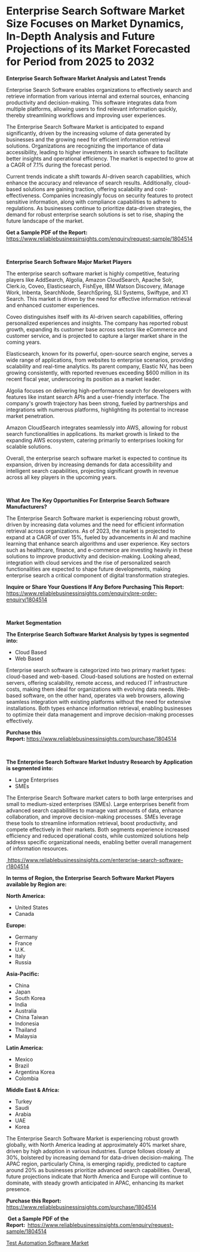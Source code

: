 <p><h1>Enterprise Search Software Market Size Focuses on Market Dynamics, In-Depth Analysis and Future Projections of its Market Forecasted for Period from 2025 to 2032</h1></p><p><strong>Enterprise Search Software Market Analysis and Latest Trends</strong></p>
<p><p>Enterprise Search Software enables organizations to effectively search and retrieve information from various internal and external sources, enhancing productivity and decision-making. This software integrates data from multiple platforms, allowing users to find relevant information quickly, thereby streamlining workflows and improving user experiences.</p><p>The Enterprise Search Software Market is anticipated to expand significantly, driven by the increasing volume of data generated by businesses and the growing need for efficient information retrieval solutions. Organizations are recognizing the importance of data accessibility, leading to higher investments in search software to facilitate better insights and operational efficiency. The market is expected to grow at a CAGR of 7.1% during the forecast period.</p><p>Current trends indicate a shift towards AI-driven search capabilities, which enhance the accuracy and relevance of search results. Additionally, cloud-based solutions are gaining traction, offering scalability and cost-effectiveness. Companies increasingly focus on security features to protect sensitive information, along with compliance capabilities to adhere to regulations. As businesses continue to prioritize data-driven strategies, the demand for robust enterprise search solutions is set to rise, shaping the future landscape of the market.</p></p>
<p><strong>Get a Sample PDF of the Report:&nbsp;</strong> <a href="https://www.reliablebusinessinsights.com/enquiry/request-sample/1804514?utm_campaign=2321&utm_medium=2&utm_source=Github&utm_content=ia&utm_term=09032025&utm_id=enterprise-search-software">https://www.reliablebusinessinsights.com/enquiry/request-sample/1804514</a></p>
<p>&nbsp;</p>
<p><strong>Enterprise Search Software Major Market Players</strong></p>
<p><p>The enterprise search software market is highly competitive, featuring players like AddSearch, Algolia, Amazon CloudSearch, Apache Solr, Clerk.io, Coveo, Elasticsearch, FishEye, IBM Watson Discovery, iManage Work, Inbenta, SearchNode, SearchSpring, SLI Systems, Swiftype, and X1 Search. This market is driven by the need for effective information retrieval and enhanced customer experiences.</p><p>Coveo distinguishes itself with its AI-driven search capabilities, offering personalized experiences and insights. The company has reported robust growth, expanding its customer base across sectors like eCommerce and customer service, and is projected to capture a larger market share in the coming years.</p><p>Elasticsearch, known for its powerful, open-source search engine, serves a wide range of applications, from websites to enterprise scenarios, providing scalability and real-time analytics. Its parent company, Elastic NV, has been growing consistently, with reported revenues exceeding $600 million in its recent fiscal year, underscoring its position as a market leader.</p><p>Algolia focuses on delivering high-performance search for developers with features like instant search APIs and a user-friendly interface. The company's growth trajectory has been strong, fueled by partnerships and integrations with numerous platforms, highlighting its potential to increase market penetration.</p><p>Amazon CloudSearch integrates seamlessly into AWS, allowing for robust search functionalities in applications. Its market growth is linked to the expanding AWS ecosystem, catering primarily to enterprises looking for scalable solutions.</p><p>Overall, the enterprise search software market is expected to continue its expansion, driven by increasing demands for data accessibility and intelligent search capabilities, projecting significant growth in revenue across all key players in the upcoming years.</p></p>
<p>&nbsp;</p>
<p><strong>What Are The Key Opportunities For Enterprise Search Software Manufacturers?</strong></p>
<p><p>The Enterprise Search Software market is experiencing robust growth, driven by increasing data volumes and the need for efficient information retrieval across organizations. As of 2023, the market is projected to expand at a CAGR of over 15%, fueled by advancements in AI and machine learning that enhance search algorithms and user experience. Key sectors such as healthcare, finance, and e-commerce are investing heavily in these solutions to improve productivity and decision-making. Looking ahead, integration with cloud services and the rise of personalized search functionalities are expected to shape future developments, making enterprise search a critical component of digital transformation strategies.</p></p>
<p><strong>Inquire or Share Your Questions If Any Before Purchasing This Report:</strong> <a href="https://www.reliablebusinessinsights.com/enquiry/pre-order-enquiry/1804514?utm_campaign=2321&utm_medium=2&utm_source=Github&utm_content=ia&utm_term=09032025&utm_id=enterprise-search-software">https://www.reliablebusinessinsights.com/enquiry/pre-order-enquiry/1804514</a></p>
<p>&nbsp;</p>
<p><strong>Market Segmentation</strong></p>
<p><strong>The Enterprise Search Software Market Analysis by types is segmented into:</strong></p>
<p><ul><li>Cloud Based</li><li>Web Based</li></ul></p>
<p><p>Enterprise search software is categorized into two primary market types: cloud-based and web-based. Cloud-based solutions are hosted on external servers, offering scalability, remote access, and reduced IT infrastructure costs, making them ideal for organizations with evolving data needs. Web-based software, on the other hand, operates via web browsers, allowing seamless integration with existing platforms without the need for extensive installations. Both types enhance information retrieval, enabling businesses to optimize their data management and improve decision-making processes effectively.</p></p>
<p><strong>Purchase this Report:&nbsp;</strong><a href="https://www.reliablebusinessinsights.com/purchase/1804514?utm_campaign=2321&utm_medium=2&utm_source=Github&utm_content=ia&utm_term=09032025&utm_id=enterprise-search-software">https://www.reliablebusinessinsights.com/purchase/1804514</a></p>
<p>&nbsp;</p>
<p><strong>The Enterprise Search Software Market Industry Research by Application is segmented into:</strong></p>
<p><ul><li>Large Enterprises</li><li>SMEs</li></ul></p>
<p><p>The Enterprise Search Software market caters to both large enterprises and small to medium-sized enterprises (SMEs). Large enterprises benefit from advanced search capabilities to manage vast amounts of data, enhance collaboration, and improve decision-making processes. SMEs leverage these tools to streamline information retrieval, boost productivity, and compete effectively in their markets. Both segments experience increased efficiency and reduced operational costs, while customized solutions help address specific organizational needs, enabling better overall management of information resources.</p></p>
<p><a href="https://www.reliablebusinessinsights.com/enterprise-search-software-r1804514?utm_campaign=2321&utm_medium=2&utm_source=Github&utm_content=ia&utm_term=09032025&utm_id=enterprise-search-software">&nbsp;https://www.reliablebusinessinsights.com/enterprise-search-software-r1804514</a></p>
<p><strong>In terms of Region, the Enterprise Search Software Market Players available by Region are:</strong></p>
<p>
    <p> <strong> North America: </strong>
        <ul>
            <li>United States</li>
            <li>Canada</li>
        </ul>
        </p> 
    <p> <strong> Europe: </strong>
        <ul>
            <li>Germany</li>
            <li>France</li>
            <li>U.K.</li>
            <li>Italy</li>
            <li>Russia</li>
        </ul>
        </p> 
    <p> <strong> Asia-Pacific: </strong>
        <ul>
            <li>China</li>
            <li>Japan</li>
            <li>South Korea</li>
            <li>India</li>
            <li>Australia</li>
            <li>China Taiwan</li>
            <li>Indonesia</li>
            <li>Thailand</li>
            <li>Malaysia</li>
        </ul>
        </p> 
    <p> <strong> Latin America: </strong>
        <ul>
            <li>Mexico</li>
            <li>Brazil</li>
            <li>Argentina Korea</li>
            <li>Colombia</li>
        </ul>
        </p> 
    <p> <strong> Middle East & Africa: </strong>
        <ul>
            <li>Turkey</li>
            <li>Saudi</li>
            <li>Arabia</li>
            <li>UAE</li>
            <li>Korea</li>
        </ul>
    </p>
    </p>
<p><p>The Enterprise Search Software Market is experiencing robust growth globally, with North America leading at approximately 40% market share, driven by high adoption in various industries. Europe follows closely at 30%, bolstered by increasing demand for data-driven decision-making. The APAC region, particularly China, is emerging rapidly, predicted to capture around 20% as businesses prioritize advanced search capabilities. Overall, future projections indicate that North America and Europe will continue to dominate, with steady growth anticipated in APAC, enhancing its market presence.</p></p>
<p><strong>Purchase this Report: </strong><a href="https://www.reliablebusinessinsights.com/purchase/1804514?utm_campaign=2321&utm_medium=2&utm_source=Github&utm_content=ia&utm_term=09032025&utm_id=enterprise-search-software">https://www.reliablebusinessinsights.com/purchase/1804514</a></p>
<p>&nbsp;<strong>Get a Sample PDF of the Report:&nbsp;&nbsp;</strong><a href="https://www.reliablebusinessinsights.com/enquiry/request-sample/1804514?utm_campaign=2321&utm_medium=2&utm_source=Github&utm_content=ia&utm_term=09032025&utm_id=enterprise-search-software">https://www.reliablebusinessinsights.com/enquiry/request-sample/1804514</a></p>
<p><strong></strong></p>
<p><p><a href="https://github.com/maclarensidney/Market-Research-Report-List-1/blob/main/test-automation-software-market.md?utm_campaign=2321&utm_medium=2&utm_source=Github&utm_content=ia&utm_term=09032025&utm_id=enterprise-search-software">Test Automation Software Market</a></p></p>